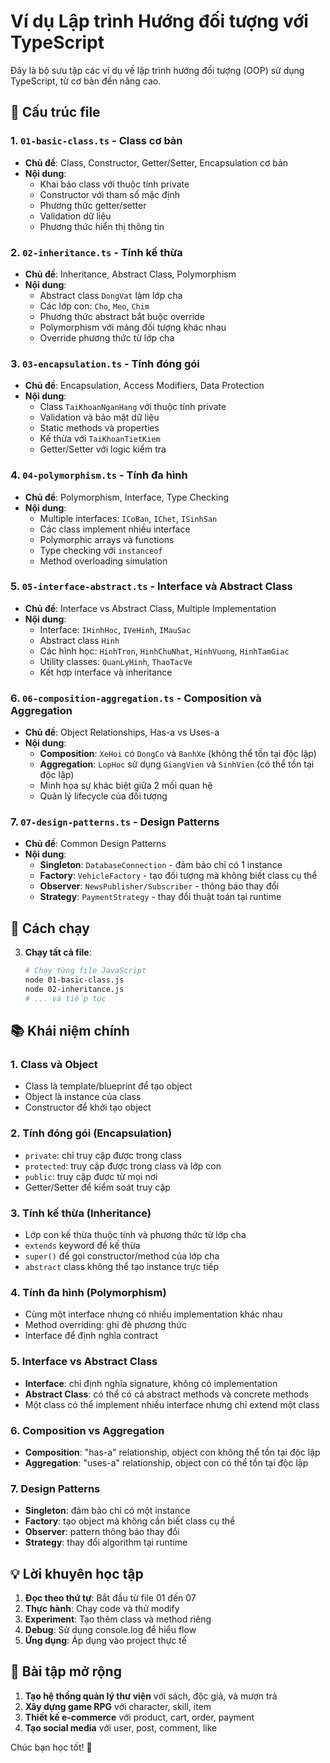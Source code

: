 # Ví dụ Lập trình Hướng đối tượng với TypeScript

Đây là bộ sưu tập các ví dụ về lập trình hướng đối tượng (OOP) sử dụng TypeScript, từ cơ bản đến nâng cao.

## 📁 Cấu trúc file

### 1. `01-basic-class.ts` - Class cơ bản
- **Chủ đề**: Class, Constructor, Getter/Setter, Encapsulation cơ bản
- **Nội dung**:
  - Khai báo class với thuộc tính private
  - Constructor với tham số mặc định
  - Phương thức getter/setter
  - Validation dữ liệu
  - Phương thức hiển thị thông tin

### 2. `02-inheritance.ts` - Tính kế thừa
- **Chủ đề**: Inheritance, Abstract Class, Polymorphism
- **Nội dung**:
  - Abstract class `DongVat` làm lớp cha
  - Các lớp con: `Cho`, `Meo`, `Chim`
  - Phương thức abstract bắt buộc override
  - Polymorphism với mảng đối tượng khác nhau
  - Override phương thức từ lớp cha

### 3. `03-encapsulation.ts` - Tính đóng gói
- **Chủ đề**: Encapsulation, Access Modifiers, Data Protection
- **Nội dung**:
  - Class `TaiKhoanNganHang` với thuộc tính private
  - Validation và bảo mật dữ liệu
  - Static methods và properties
  - Kế thừa với `TaiKhoanTietKiem`
  - Getter/Setter với logic kiểm tra

### 4. `04-polymorphism.ts` - Tính đa hình
- **Chủ đề**: Polymorphism, Interface, Type Checking
- **Nội dung**:
  - Multiple interfaces: `ICoBan`, `IChet`, `ISinhSan`
  - Các class implement nhiều interface
  - Polymorphic arrays và functions
  - Type checking với `instanceof`
  - Method overloading simulation

### 5. `05-interface-abstract.ts` - Interface và Abstract Class
- **Chủ đề**: Interface vs Abstract Class, Multiple Implementation
- **Nội dung**:
  - Interface: `IHinhHoc`, `IVeHinh`, `IMauSac`
  - Abstract class `Hinh`
  - Các hình học: `HinhTron`, `HinhChuNhat`, `HinhVuong`, `HinhTamGiac`
  - Utility classes: `QuanLyHinh`, `ThaoTacVe`
  - Kết hợp interface và inheritance

### 6. `06-composition-aggregation.ts` - Composition và Aggregation
- **Chủ đề**: Object Relationships, Has-a vs Uses-a
- **Nội dung**:
  - **Composition**: `XeHoi` có `DongCo` và `BanhXe` (không thể tồn tại độc lập)
  - **Aggregation**: `LopHoc` sử dụng `GiangVien` và `SinhVien` (có thể tồn tại độc lập)
  - Minh họa sự khác biệt giữa 2 mối quan hệ
  - Quản lý lifecycle của đối tượng

### 7. `07-design-patterns.ts` - Design Patterns
- **Chủ đề**: Common Design Patterns
- **Nội dung**:
  - **Singleton**: `DatabaseConnection` - đảm bảo chỉ có 1 instance
  - **Factory**: `VehicleFactory` - tạo đối tượng mà không biết class cụ thể
  - **Observer**: `NewsPublisher/Subscriber` - thông báo thay đổi
  - **Strategy**: `PaymentStrategy` - thay đổi thuật toán tại runtime

## 🚀 Cách chạy

3. **Chạy tất cả file**:
   ```bash
   # Chạy từng file JavaScript
   node 01-basic-class.js
   node 02-inheritance.js
   # ... và tiếp tục
   ```

## 📚 Khái niệm chính

### 1. **Class và Object**
- Class là template/blueprint để tạo object
- Object là instance của class
- Constructor để khởi tạo object

### 2. **Tính đóng gói (Encapsulation)**
- `private`: chỉ truy cập được trong class
- `protected`: truy cập được trong class và lớp con
- `public`: truy cập được từ mọi nơi
- Getter/Setter để kiểm soát truy cập

### 3. **Tính kế thừa (Inheritance)**
- Lớp con kế thừa thuộc tính và phương thức từ lớp cha
- `extends` keyword để kế thừa
- `super()` để gọi constructor/method của lớp cha
- `abstract` class không thể tạo instance trực tiếp

### 4. **Tính đa hình (Polymorphism)**
- Cùng một interface nhưng có nhiều implementation khác nhau
- Method overriding: ghi đè phương thức
- Interface để định nghĩa contract

### 5. **Interface vs Abstract Class**
- **Interface**: chỉ định nghĩa signature, không có implementation
- **Abstract Class**: có thể có cả abstract methods và concrete methods
- Một class có thể implement nhiều interface nhưng chỉ extend một class

### 6. **Composition vs Aggregation**
- **Composition**: "has-a" relationship, object con không thể tồn tại độc lập
- **Aggregation**: "uses-a" relationship, object con có thể tồn tại độc lập

### 7. **Design Patterns**
- **Singleton**: đảm bảo chỉ có một instance
- **Factory**: tạo object mà không cần biết class cụ thể
- **Observer**: pattern thông báo thay đổi
- **Strategy**: thay đổi algorithm tại runtime

## 💡 Lời khuyên học tập

1. **Đọc theo thứ tự**: Bắt đầu từ file 01 đến 07
2. **Thực hành**: Chạy code và thử modify
3. **Experiment**: Tạo thêm class và method riêng
4. **Debug**: Sử dụng console.log để hiểu flow
5. **Ứng dụng**: Áp dụng vào project thực tế

## 🎯 Bài tập mở rộng

1. **Tạo hệ thống quản lý thư viện** với sách, độc giả, và mượn trả
2. **Xây dựng game RPG** với character, skill, item
3. **Thiết kế e-commerce** với product, cart, order, payment
4. **Tạo social media** với user, post, comment, like

Chúc bạn học tốt! 🎉
